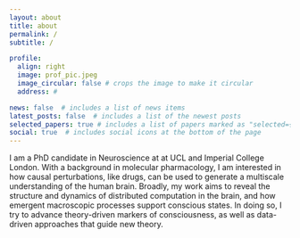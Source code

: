 ```yaml
---
layout: about
title: about
permalink: /
subtitle: /

profile:
  align: right
  image: prof_pic.jpeg
  image_circular: false # crops the image to make it circular
  address: #

news: false  # includes a list of news items
latest_posts: false  # includes a list of the newest posts
selected_papers: true # includes a list of papers marked as "selected={true}"
social: true  # includes social icons at the bottom of the page
---
```


I am a PhD candidate in Neuroscience at at UCL and Imperial College London. With a background in molecular pharmacology, I am interested in how causal perturbations, like drugs, can be used to generate a multiscale understanding of the human brain. Broadly, my work aims to reveal the structure and dynamics of distributed computation in the brain, and how emergent macroscopic processes support conscious states. In doing so, I try to advance theory-driven markers of consciousness, as well as data-driven approaches that guide new theory.
